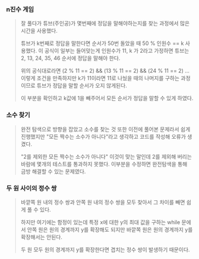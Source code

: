 ### n진수 게임

> 잘 풀다가 튜브(주인공)가 몇번째에 정답을 말해야하는지를 찾는 과정에서 많은 시간을 사용했다.
>
> 튜브가 k번째로 정답을 말한다면 순서가 50번 돌았을 때  50 % 인원수 == k 사용했다. 이 공식이 일부는 들어맞는게 인원수가 11, k 가 2라고 가정하면 튜브는 2, 13, 24, 35, 46 순서에 정답을 말해야 한다.
>
> 위의 공식대로라면 (2 % 11 == 2) && (13 % 11 == 2) && (24 % 11 == 2) ... 이렇게 조건을 만족하지만 k가 11이라면 11로 나눴을 때의 나머지를 구하는 과정이므로 튜브가 정답을 말할 순서가 오지 않게된다.
>
> 이 부분을 확인하고 k값에 1을 빼주어서 모든 순서가 정답을 말할 수 있게 하였다.

### 소수 찾기

> 완전 탐색으로 방향을 잡았고 소수를 찾는 것 또한 이전에 풀어본 문제라서 쉽게 진행했지만 "모든 짝수는 소수가 아니다"라고 생각하고 코드를 작성해 오류가 생겼다.
>
> "2를 제외한 모든 짝수는 소수가 아니다" 이것이 맞는 말인데 2를 제외해 버리는 바람에 몇개의 테스트를 통과하지 못했다. 이부분을 수정하면 완전탐색을 통해 금방 해결할 수 있는 문제였다.

### 두 원 사이의 정수 쌍

> 바깥쪽 원 내의 정수 쌍과 안쪽 원 내의 정수 쌍을 모두 찾아서 그 차이를 빼면 쉽게 풀 수 있다.
>
> 하지만 여기에는 함정이 있는데 특정 x에 대한 y의 최대 값을 구하는 while 문에서 안쪽 원은 원의 경계까지 y를 확장해도 되지만 바깥쪽 원은 원의 경계까지 y를 확장해서는 안된다.
>
> 두 원 모두 원의 경계까지 y를 확장한다면 겹치는 정수 쌍이 발생하기 때문이다.